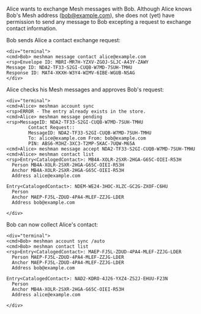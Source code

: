 
Alice wants to exchange Mesh messages with Bob. Although Alice knows Bob's Mesh address 
(bob@example.com), she does not (yet) have permission to send any message to Bob
excepting a request to exchange contact information.

Bob sends Alice a contact exchange request:


~~~~
<div="terminal">
<cmd>Bob> meshman message contact alice@example.com
<rsp>Envelope ID: MBRI-MR7H-YZXV-ZGOJ-SLJC-A43Y-ZAWY
Message ID: NDA2-TF33-S2GI-CUQB-W7MD-7SUH-TMHU
Response ID: MAT4-XKXH-W3Y4-WIMV-6IBE-WGUB-NSAG
</div>
~~~~

Alice checks his Mesh messages and approves Bob's request:


~~~~
<div="terminal">
<cmd>Alice> meshman account sync
<rsp>ERROR - The entry already exists in the store.
<cmd>Alice> meshman message pending
<rsp>MessageID: NDA2-TF33-S2GI-CUQB-W7MD-7SUH-TMHU
        Contact Request::
        MessageID: NDA2-TF33-S2GI-CUQB-W7MD-7SUH-TMHU
        To: alice@example.com From: bob@example.com
        PIN: ABS6-M3HZ-3XC3-T2MP-5KAC-7UQW-M65A
<cmd>Alice> meshman message accept NDA2-TF33-S2GI-CUQB-W7MD-7SUH-TMHU
<cmd>Alice> meshman contact list
<rsp>Entry<CatalogedContact>: MB4A-XOLR-2SXR-2HGA-G65C-OIEI-R53H
  Person MB4A-XOLR-2SXR-2HGA-G65C-OIEI-R53H
  Anchor MB4A-XOLR-2SXR-2HGA-G65C-OIEI-R53H
  Address alice@example.com

Entry<CatalogedContact>: NDEM-WE24-3HOC-XLZC-GC2G-ZXOF-C6HU
  Person 
  Anchor MAEP-FJ5L-ZDUD-4PA4-MLEF-ZZJG-LDER
  Address bob@example.com

</div>
~~~~

Bob can now collect Alice's contact:


~~~~
<div="terminal">
<cmd>Bob> meshman account sync /auto
<cmd>Bob> meshman contact list
<rsp>Entry<CatalogedContact>: MAEP-FJ5L-ZDUD-4PA4-MLEF-ZZJG-LDER
  Person MAEP-FJ5L-ZDUD-4PA4-MLEF-ZZJG-LDER
  Anchor MAEP-FJ5L-ZDUD-4PA4-MLEF-ZZJG-LDER
  Address bob@example.com

Entry<CatalogedContact>: NAD2-KDRO-4J26-YXZ4-ZS2J-EHUU-F23N
  Person 
  Anchor MB4A-XOLR-2SXR-2HGA-G65C-OIEI-R53H
  Address alice@example.com

</div>
~~~~

